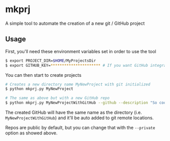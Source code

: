# mkprj

A simple tool to automate the creation of a new git / GitHub project

## Usage

First, you'll need these environment variables set in order to use the tool
```bash
$ export PROJECT_DIR=$HOME/MyProjectsDir
$ export GITHUB_KEY=********************** # If you want GitHub integration
```

You can then start to create projects
```bash
# Creates a new directory name MyNewProject with git initialized
$ python mkprj.py MyNewProject

# The same as above but with a new GitHub repo
$ python mkprj.py MyNewProjectWithGitHub --github --description "So cool!" --private
```
The created GitHub will have the same name as the directory (i.e. `MyNewProjectWithGitHub`) and it'll be auto added to git remote locations.

Repos are public by default, but you can change that with
the `--private` option as showed above.
